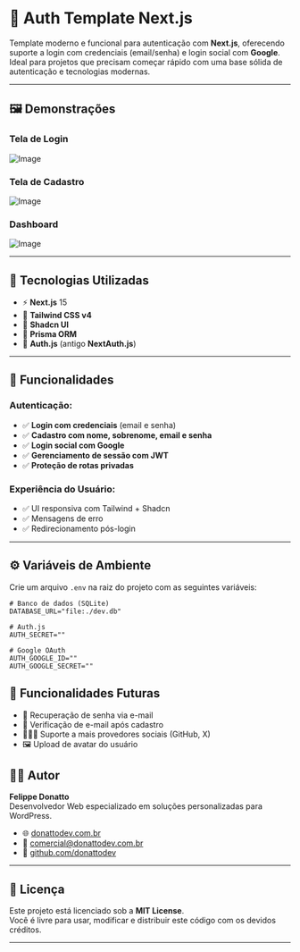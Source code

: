 # 🔐 Auth Template Next.js

Template moderno e funcional para autenticação com **Next.js**, oferecendo suporte a login com credenciais (email/senha) e login social com **Google**. Ideal para projetos que precisam começar rápido com uma base sólida de autenticação e tecnologias modernas.

---

## 🖼️ Demonstrações

### Tela de Login  
![Image](https://github.com/user-attachments/assets/90ebd510-e7bd-4f20-bbfd-a13b2bddb235)

### Tela de Cadastro  
![Image](https://github.com/user-attachments/assets/05516473-5d92-439a-8447-54d0ec89a93c)

### Dashboard
![Image](https://github.com/user-attachments/assets/e81c20d5-45b7-4a9a-82f7-e8ab40c7dd43)


---

## 🚀 Tecnologias Utilizadas

- ⚡ **Next.js** 15
- 🎨 **Tailwind CSS v4**
- 🧱 **Shadcn UI**
- 🧬 **Prisma ORM**
- 🔐 **Auth.js** (antigo **NextAuth.js**)

---

## 🧰 Funcionalidades

### Autenticação:
- ✅ **Login com credenciais** (email e senha)
- ✅ **Cadastro com nome, sobrenome, email e senha**
- ✅ **Login social com Google**
- ✅ **Gerenciamento de sessão com JWT**
- ✅ **Proteção de rotas privadas**

### Experiência do Usuário:
- ✅ UI responsiva com Tailwind + Shadcn
- ✅ Mensagens de erro
- ✅ Redirecionamento pós-login

---

## ⚙️ Variáveis de Ambiente

Crie um arquivo `.env` na raiz do projeto com as seguintes variáveis:

```env
# Banco de dados (SQLite)
DATABASE_URL="file:./dev.db"

# Auth.js
AUTH_SECRET=""

# Google OAuth
AUTH_GOOGLE_ID=""
AUTH_GOOGLE_SECRET=""

```

## 🔮 Funcionalidades Futuras

- 🔄 Recuperação de senha via e-mail
- 📩 Verificação de e-mail após cadastro
- 🧑‍🤝‍🧑 Suporte a mais provedores sociais (GitHub, X)
- 🖼️ Upload de avatar do usuário

## 👨‍💻 Autor

**Felippe Donatto**  
Desenvolvedor Web especializado em soluções personalizadas para WordPress.

- 🌐 [donattodev.com.br](https://donattodev.com.br) 
- 📧 comercial@donattodev.com.br
- 🐙 [github.com/donattodev](https://github.com/donattodev)

---

## 📜 Licença

Este projeto está licenciado sob a **MIT License**.  
Você é livre para usar, modificar e distribuir este código com os devidos créditos.

---







